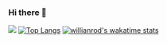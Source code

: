 ### Hi there 👋
![](https://github-readme-stats.vercel.app/api?username=umaron&count_private=true&bg_color=20,ff9933,ff6699&show_icons=true&cache_seconds=1800)
[![Top Langs](https://github-readme-stats.vercel.app/api/top-langs/?username=umaron&layout=compact&bg_color=20,ff9933,ff6699)](https://github.com/anuraghazra/github-readme-stats)
[![willianrod's wakatime stats](https://github-readme-stats.vercel.app/api/wakatime?username=SaltFumaron)](https://github.com/anuraghazra/github-readme-stats)

<!--
**umaron/umaron** is a ✨ _special_ ✨ repository because its `README.md` (this file) appears on your GitHub profile.

Here are some ideas to get you started:

- 🔭 I’m currently working on ...
- 🌱 I’m currently learning ...
- 👯 I’m looking to collaborate on ...
- 🤔 I’m looking for help with ...
- 💬 Ask me about ...
- 📫 How to reach me: ...
- 😄 Pronouns: ...
- ⚡ Fun fact: ...
-->
